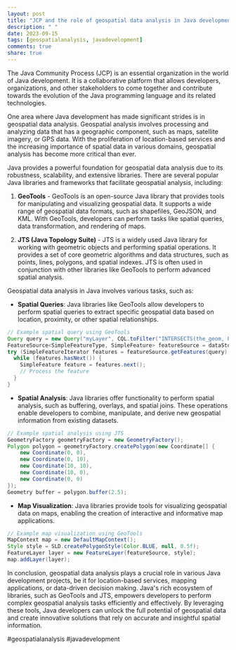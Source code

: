 ```yaml
---
layout: post
title: "JCP and the role of geospatial data analysis in Java development"
description: " "
date: 2023-09-15
tags: [geospatialanalysis, javadevelopment]
comments: true
share: true
---
```


The Java Community Process (JCP) is an essential organization in the world of Java development. It is a collaborative platform that allows developers, organizations, and other stakeholders to come together and contribute towards the evolution of the Java programming language and its related technologies.

One area where Java development has made significant strides is in geospatial data analysis. Geospatial analysis involves processing and analyzing data that has a geographic component, such as maps, satellite imagery, or GPS data. With the proliferation of location-based services and the increasing importance of spatial data in various domains, geospatial analysis has become more critical than ever.

Java provides a powerful foundation for geospatial data analysis due to its robustness, scalability, and extensive libraries. There are several popular Java libraries and frameworks that facilitate geospatial analysis, including:

1. **GeoTools** - GeoTools is an open-source Java library that provides tools for manipulating and visualizing geospatial data. It supports a wide range of geospatial data formats, such as shapefiles, GeoJSON, and KML. With GeoTools, developers can perform tasks like spatial queries, data transformation, and rendering of maps.

2. **JTS (Java Topology Suite)** - JTS is a widely used Java library for working with geometric objects and performing spatial operations. It provides a set of core geometric algorithms and data structures, such as points, lines, polygons, and spatial indexes. JTS is often used in conjunction with other libraries like GeoTools to perform advanced spatial analysis.

Geospatial data analysis in Java involves various tasks, such as:

- **Spatial Queries**: Java libraries like GeoTools allow developers to perform spatial queries to extract specific geospatial data based on location, proximity, or other spatial relationships.

```java
// Example spatial query using GeoTools
Query query = new Query("myLayer", CQL.toFilter("INTERSECTS(the_geom, POINT(10 20))"));
FeatureSource<SimpleFeatureType, SimpleFeature> featureSource = dataStore.getFeatureSource("myLayer");
try (SimpleFeatureIterator features = featureSource.getFeatures(query).features()) {
  while (features.hasNext()) {
    SimpleFeature feature = features.next();
    // Process the feature
  }
}
```

- **Spatial Analysis**: Java libraries offer functionality to perform spatial analysis, such as buffering, overlays, and spatial joins. These operations enable developers to combine, manipulate, and derive new geospatial information from existing datasets.

```java
// Example spatial analysis using JTS
GeometryFactory geometryFactory = new GeometryFactory();
Polygon polygon = geometryFactory.createPolygon(new Coordinate[] {
    new Coordinate(0, 0),
    new Coordinate(0, 10),
    new Coordinate(10, 10),
    new Coordinate(10, 0),
    new Coordinate(0, 0)
});
Geometry buffer = polygon.buffer(2.5);
```

- **Map Visualization**: Java libraries provide tools for visualizing geospatial data on maps, enabling the creation of interactive and informative map applications.

```java
// Example map visualization using GeoTools
MapContext map = new DefaultMapContext();
Style style = SLD.createPolygonStyle(Color.BLUE, null, 0.5f);
FeatureLayer layer = new FeatureLayer(featureSource, style);
map.addLayer(layer);
```

In conclusion, geospatial data analysis plays a crucial role in various Java development projects, be it for location-based services, mapping applications, or data-driven decision making. Java's rich ecosystem of libraries, such as GeoTools and JTS, empowers developers to perform complex geospatial analysis tasks efficiently and effectively. By leveraging these tools, Java developers can unlock the full potential of geospatial data and create innovative solutions that rely on accurate and insightful spatial information.

#geospatialanalysis #javadevelopment